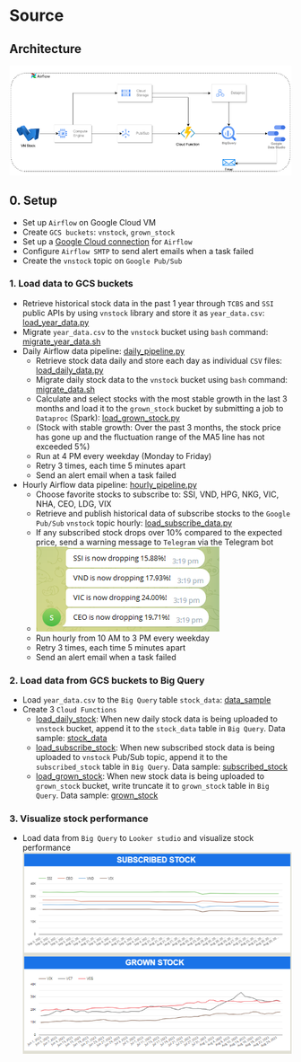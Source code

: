 # Source

## Architecture
![Alt text](images/vnstock_architecture.png)

## 0. Setup
- Set up `Airflow` on Google Cloud VM
- Create `GCS buckets`: `vnstock`, `grown_stock`
- Set up a [Google Cloud connection](src/connection_configurating/cloud_connection.py) for `Airflow`
- Configure `Airflow SMTP` to send alert emails when a task failed
- Create the `vnstock` topic on `Google Pub/Sub`

### 1. Load data to GCS buckets
- Retrieve historical stock data in the past 1 year through `TCBS` and `SSI` public APIs by using `vnstock` library and store it as `year_data.csv`: [load_year_data.py](src/data_processing/load_year_data.py)
- Migrate `year_data.csv` to the `vnstock` bucket using `bash` command: [migrate_year_data.sh](src/data_processing/migrate_year_data.sh)
- Daily Airflow data pipeline: [daily_pipeline.py](src/dags/daily_dag.py)
  - Retrieve stock data daily and store each day as individual `CSV` files: [load_daily_data.py](src/data_processing/load_data.py)
  - Migrate daily stock data to the `vnstock` bucket using `bash` command: [migrate_data.sh](src/data_processing/migrate_data.sh)
  - Calculate and select stocks with the most stable growth in the last 3 months and load it to the `grown_stock` bucket by submitting a job to `Dataproc` (Spark): [load_grown_stock.py](src/data_processing/grown_stock.py)
  - (Stock with stable growth: Over the past 3 months, the stock price has gone up and the fluctuation range of the MA5 line has not exceeded 5%)
  - Run at 4 PM every weekday (Monday to Friday)
  - Retry 3 times, each time 5 minutes apart
  - Send an alert email when a task failed
- Hourly Airflow data pipeline: [hourly_pipeline.py](src/dags/hourly_dag.py)
  - Choose favorite stocks to subscribe to: SSI, VND, HPG, NKG, VIC, NHA, CEO, LDG, VIX
  - Retrieve and publish historical data of subscribe stocks to the `Google Pub/Sub` `vnstock` topic hourly: [load_subscribe_data.py](src/data_processing/subsribed_stock.py)
  - If any subscribed stock drops over 10% compared to the expected price, send a warning message to `Telegram` via the Telegram bot
  - ![Alt text](images/telegram_messages.PNG)
  - Run hourly from 10 AM to 3 PM every weekday
  - Retry 3 times, each time 5 minutes apart
  - Send an alert email when a task failed

### 2. Load data from GCS buckets to Big Query
- Load `year_data.csv` to the `Big Query` table `stock_data`: [data_sample](data/processed_data/stock_data)
- Create 3 `Cloud Functions`
  - [load_daily_stock](src/cloud_functions/load_daily_stock): When new daily stock data is being uploaded to `vnstock` bucket, append it to the `stock_data` table in `Big Query`. Data sample: [stock_data](data/processed_data/stock_data.csv)
  - [load_subscribe_stock](src/cloud_functions/load_subscribed_stock): When new subscribed stock data is being uploaded to `vnstock` Pub/Sub topic, append it to the `subscribed_stock` table in `Big Query`. Data sample: [subscribed_stock](data/processed_data/subscribed_stock.csv)
  - [load_grown_stock](src/cloud_functions/load_grown_stock): When new stock data is being uploaded to `grown_stock` bucket, write truncate it to `grown_stock` table in `Big Query`. Data sample: [grown_stock](data/processed_data/grown_stock.csv)
 
### 3. Visualize stock performance
- Load data from `Big Query` to `Looker studio` and visualize stock performance
  ![Alt text](images/dashboard.PNG)
